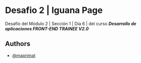# Desafio 2 | Iguana Page

Desafío del Módulo 2 | Sección 1 | Día 6 | del curso _**Desarrollo de aplicaciones FRONT-END TRAINEE V2.0**_

## Authors

- [@maprimat](https://www.github.com/maprimat)
